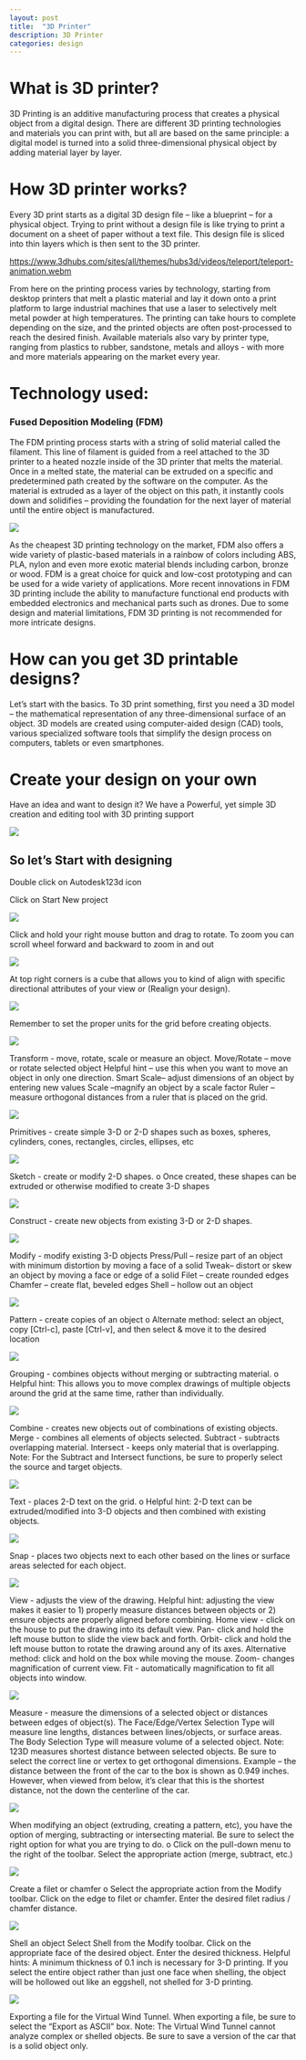 ```yaml
---
layout: post
title:  "3D Printer"
description: 3D Printer
categories: design
---
```




# What is 3D printer?
3D Printing is an additive manufacturing process that creates a physical object from a digital design. There are different 3D printing technologies and materials you can print with, but all are based on the same principle: a digital model is turned into a solid three-dimensional physical object by adding material layer by layer.

# How 3D printer works?
Every 3D print starts as a digital 3D design file – like a blueprint – for a physical object. Trying to print without a design file is like trying to print a document on a sheet of paper without a text file. This design file is sliced into thin layers which is then sent to the 3D printer.

https://www.3dhubs.com/sites/all/themes/hubs3d/videos/teleport/teleport-animation.webm

From here on the printing process varies by technology, starting from desktop printers that melt a plastic material and lay it down onto a print platform to large industrial machines that use a laser to selectively melt metal powder at high temperatures. The printing can take hours to complete depending on the size, and the printed objects are often post-processed to reach the desired finish.
Available materials also vary by printer type, ranging from plastics to rubber, sandstone, metals and alloys - with more and more materials appearing on the market every year.


# Technology used:
### Fused Deposition Modeling (FDM)
The FDM printing process starts with a string of solid material called the filament. This line of filament is guided from a reel attached to the 3D printer to a heated nozzle inside of the 3D printer that melts the material. Once in a melted state, the material can be extruded on a specific and predetermined path created by the software on the computer. As the material is extruded as a layer of the object on this path, it instantly cools down and solidifies – providing the foundation for the next layer of material until the entire object is manufactured.

![]({{site.baseurl}}/images/ckt01.png)


As the cheapest 3D printing technology on the market, FDM also offers a wide variety of plastic-based materials in a rainbow of colors including ABS, PLA, nylon and even more exotic material blends including carbon, bronze or wood.
FDM is a great choice for quick and low-cost prototyping and can be used for a wide variety of applications. More recent innovations in FDM 3D printing include the ability to manufacture functional end products with embedded electronics and mechanical parts such as drones. Due to some design and material limitations, FDM 3D printing is not recommended for more intricate designs.

# How can you get 3D printable designs?
Let’s start with the basics. To 3D print something, first you need a 3D model – the mathematical representation of any three-dimensional surface of an object. 3D models are created using computer-aided design (CAD) tools, various specialized software tools that simplify the design process on computers, tablets or even smartphones.

# Create your design on your own
Have an idea and want to design it? We have a Powerful, yet simple 3D creation and editing tool with 3D printing support


![]({{site.baseurl}}/images/ckt01.png)


## So let’s Start with designing

Double click on Autodesk123d icon
 
Click on Start New project

![]({{site.baseurl}}/images/ckt01.png)


Click and hold your right mouse button and drag to rotate. To zoom you can scroll wheel forward and backward to zoom in and out

![]({{site.baseurl}}/images/ckt01.png)


At top right corners is a cube that allows you to kind of align with specific directional attributes of your view  or (Realign your design).

![]({{site.baseurl}}/images/ckt01.png)


Remember to set the proper units for the grid before creating objects.

![]({{site.baseurl}}/images/ckt01.png)

Transform - move, rotate, scale or measure an object.
Move/Rotate – move or rotate selected object
Helpful hint – use this when you want to move an object in only one direction.
Smart Scale– adjust dimensions of an object by entering new values
Scale –magnify an object by a scale factor
Ruler – measure orthogonal distances from a ruler that is placed on the grid.

![]({{site.baseurl}}/images/ckt01.png)

Primitives - create simple 3-D or 2-D shapes such as boxes, spheres, cylinders, cones, rectangles, circles, ellipses, etc

![]({{site.baseurl}}/images/ckt01.png)

Sketch - create or modify 2-D shapes.
o Once created, these shapes can be extruded or otherwise modified to create 3-D shapes

![]({{site.baseurl}}/images/ckt01.png)

Construct - create new objects from existing 3-D or 2-D shapes.

![]({{site.baseurl}}/images/ckt01.png)


Modify - modify existing 3-D objects
Press/Pull – resize part of an object with minimum distortion by moving a face of a solid
Tweak– distort or skew an object by moving a face or edge of a solid
Filet – create rounded edges
Chamfer – create flat, beveled edges
Shell – hollow out an object

![]({{site.baseurl}}/images/ckt01.png)

Pattern - create copies of an object
o  Alternate method: select an object, copy [Ctrl-c], paste [Ctrl-v], and then select & move it to the desired location

![]({{site.baseurl}}/images/ckt01.png)

Grouping - combines objects without merging or subtracting material.
o  Helpful hint: This allows you to move complex drawings of multiple objects around the grid at the same time, rather than individually.

![]({{site.baseurl}}/images/ckt01.png)

Combine - creates new objects out of combinations of existing objects.
Merge - combines all elements of objects selected.
Subtract - subtracts overlapping material.
Intersect - keeps only material that is overlapping.
Note: For the Subtract and
Intersect functions, be sure to properly select the source and target objects.

![]({{site.baseurl}}/images/ckt01.png)


Text - places 2-D text on the grid.
o  Helpful hint: 2-D text can be extruded/modified into 3-D objects and then combined with existing objects.


![]({{site.baseurl}}/images/ckt01.png)


Snap - places two objects next to each other based on the lines or surface areas selected for each object.

![]({{site.baseurl}}/images/ckt01.png)

         
View - adjusts the view of the drawing.
Helpful hint: adjusting the view makes it easier to 1) properly measure distances between objects or 2) ensure objects are properly aligned before combining.
Home view - click on the house to put the drawing into its default view.
Pan- click and hold the left mouse button to slide the view back and forth.
Orbit- click and hold the left mouse button to rotate the drawing around any of its axes.
Alternative method: click and hold on the box while moving the mouse.
Zoom- changes magnification of current view.
Fit - automatically magnification to fit all objects into window.

![]({{site.baseurl}}/images/ckt01.png)
            

Measure - measure the dimensions of a selected object or distances between edges of object(s).
The Face/Edge/Vertex Selection Type will measure line lengths, distances between lines/objects, or surface areas.
The Body Selection Type will measure volume of a selected object.
Note: 123D measures shortest distance between selected objects. Be sure to select the correct line or vertex to get orthogonal dimensions.
Example – the distance between the front of the car to the box is shown as 0.949 inches. However, when viewed from below, it’s clear that this is the shortest distance, not the down the centerline of the car.

![]({{site.baseurl}}/images/ckt01.png)
            
When modifying an object (extruding, creating a pattern, etc), you have the option of merging, subtracting or intersecting material. Be sure to select the right option for what you are trying to do.
o  Click on the pull-down menu to the right of the toolbar. Select the appropriate action (merge, subtract, etc.)


![]({{site.baseurl}}/images/ckt01.png)
            
Create a filet or chamfer
o Select the appropriate action from the Modify toolbar. Click on the edge to filet or chamfer. Enter the desired filet radius / chamfer distance.

![]({{site.baseurl}}/images/ckt01.png)
            
Shell an object
Select Shell from the
Modify toolbar. Click on the appropriate face of the desired object. Enter the desired thickness.
Helpful hints:
A minimum thickness of 0.1 inch is necessary for 3-D printing.
If you select the entire object rather than just one face when shelling, the object will be hollowed out like an eggshell, not shelled for 3-D printing.


 ![]({{site.baseurl}}/images/ckt01.png)        

Exporting a file for the Virtual Wind Tunnel.
When exporting a file, be sure to select the “Export as ASCII” box.
Note: The Virtual Wind Tunnel cannot analyze complex or shelled objects. Be sure to save a version of the car that is a solid object only.


